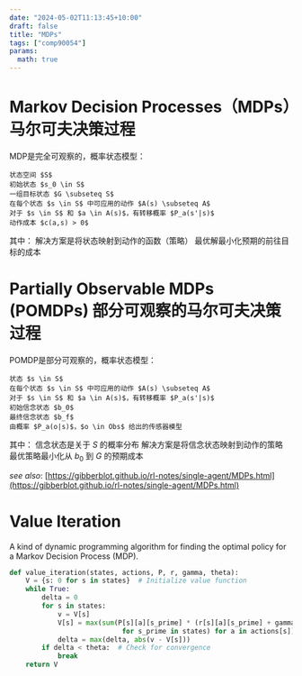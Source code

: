 ```yaml
---
date: "2024-05-02T11:13:45+10:00"
draft: false
title: "MDPs"
tags: ["comp90054"]
params:
  math: true
---
```




# Markov Decision Processes（MDPs）马尔可夫决策过程

MDP是完全可观察的，概率状态模型：
```
状态空间 $S$
初始状态 $s_0 \in S$
一组目标状态 $G \subseteq S$
在每个状态 $s \in S$ 中可应用的动作 $A(s) \subseteq A$
对于 $s \in S$ 和 $a \in A(s)$，有转移概率 $P_a(s'|s)$
动作成本 $c(a,s) > 0$
```

其中：
解决方案是将状态映射到动作的函数（策略）
最优解最小化预期的前往目标的成本

# Partially Observable MDPs (POMDPs) 部分可观察的马尔可夫决策过程
POMDP是部分可观察的，概率状态模型：
```
状态 $s \in S$
在每个状态 $s \in S$ 中可应用的动作 $A(s) \subseteq A$
对于 $s \in S$ 和 $a \in A(s)$，有转移概率 $P_a(s'|s)$
初始信念状态 $b_0$
最终信念状态 $b_f$
由概率 $P_a(o|s)$，$o \in Obs$ 给出的传感器模型
```

其中：
信念状态是关于 $S$ 的概率分布
解决方案是将信念状态映射到动作的策略
最优策略最小化从 $b_0$ 到 $G$ 的预期成本




*see also*: [https://gibberblot.github.io/rl-notes/single-agent/MDPs.html](https://gibberblot.github.io/rl-notes/single-agent/MDPs.html)


# Value Iteration

A kind of dynamic programming algorithm for finding the optimal policy for a Markov Decision Process (MDP).

```python
def value_iteration(states, actions, P, r, gamma, theta):
    V = {s: 0 for s in states}  # Initialize value function
    while True:
        delta = 0
        for s in states:
            v = V[s]
            V[s] = max(sum(P[s][a][s_prime] * (r[s][a][s_prime] + gamma * V[s_prime])
                            for s_prime in states) for a in actions[s])
            delta = max(delta, abs(v - V[s]))
        if delta < theta:  # Check for convergence
            break
    return V
```